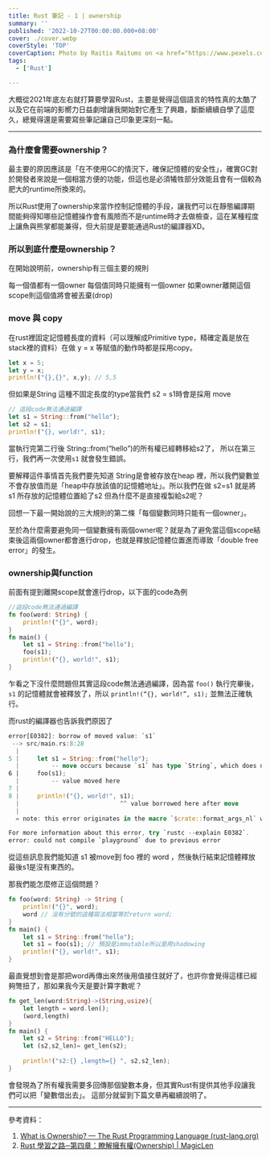 ```yaml
---
title: Rust 筆記 - 1 | ownership
summary: ''
published: '2022-10-27T00:00:00.000+08:00'
cover: ./cover.webp
coverStyle: 'TOP'
coverCaption: Photo by Raitis Raitums on <a href="https://www.pexels.com/zh-tw/photo/10009499/">Pexels</a>
tags:
  - ['Rust']

---
```


大概從2021年底左右就打算要學習Rust，主要是覺得這個語言的特性真的太酷了以及它在前端的影嚮力日益劇增讓我開始對它產生了興趣，斷斷續續自學了這麼久，總覺得還是需要寫些筆記讓自己印象更深刻一點。

---

### 為什麼會需要ownership？

最主要的原因應該是「在不使用GC的情況下，確保記憶體的安全性」，確實GC對於開發者來說是一個相當方便的功能，但這也是必須犧牲部分效能且會有一個較為肥大的runtime所換來的。

所以Rust使用了ownership來當作控制記憶體的手段，讓我們可以在靜態編譯期間能夠得知哪些記憶體操作會有風險而不是runtime時才去做檢查，這在某種程度上讓魚與熊掌都能兼得，但大前提是要能通過Rust的編譯器XD。

### 所以到底什麼是ownership？

在開始說明前，ownership有三個主要的規則

每一個值都有一個owner
每個值同時只能擁有一個owner
如果owner離開這個scope則這個值將會被丟棄(drop)

### move 與 copy

在rust裡固定記憶體長度的資料（可以理解成Primitive type，精確定義是放在stack裡的資料）在做 y = x 等賦值的動作時都是採用copy。
```rust
let x = 5;
let y = x;
println!("{},{}", x,y); // 5,5
```

但如果是String 這種不固定長度的type當我們 s2 = s1時會是採用 move

```rust
// 這段code無法通過編譯
let s1 = String::from("hello"); 
let s2 = s1; 
println!("{}, world!", s1);
```

當執行完第二行後 String::from(“hello”)的所有權已經轉移給s2了，
所以在第三行，我們再一次使用`s1` 就會發生錯誤。

要解釋這件事情首先我們要先知道 String是會被存放在heap 裡，所以我們變數並不會存放值而是「heap中存放該值的記憶體地址」。所以我們在做 s2=s1 就是將s1 所存放的記憶體位置給了s2
但為什麼不是直接複製給s2呢？

回想一下最一開始說的三大規則的第二條「每個變數同時只能有一個owner」。

至於為什麼需要避免同一個變數擁有兩個owner呢？就是為了避免當這個scope結束後這兩個owner都會進行drop，也就是釋放記憶體位置進而導致「double free error」的發生。

### ownership與function

前面有提到離開scope就會進行drop，以下面的code為例

```rust
//這段code無法通過編譯
fn foo(word: String) {
    println!("{}", word);
}
fn main() {
    let s1 = String::from("hello");
    foo(s1);
    println!("{}, world!", s1);
}
```

乍看之下沒什麼問題但其實這段code無法通過編譯，因為當 `foo()` 執行完畢後， `s1` 的記憶體就會被釋放了，所以 `println!(“{}, world!”, s1);` 並無法正確執行。

而rust的編譯器也告訴我們原因了

```rust
error[E0382]: borrow of moved value: `s1`
 --> src/main.rs:8:28
  |
5 |     let s1 = String::from("hello");
  |         -- move occurs because `s1` has type `String`, which does not implement the `Copy` trait
6 |     foo(s1);
  |         -- value moved here
7 |
8 |     println!("{}, world!", s1);
  |                            ^^ value borrowed here after move
  |
  = note: this error originates in the macro `$crate::format_args_nl` which comes from the expansion of the macro `println` (in Nightly builds, run with -Z macro-backtrace for more info)

For more information about this error, try `rustc --explain E0382`.
error: could not compile `playground` due to previous error

```
從這些訊息我們能知道 s1 被move到 foo 裡的 word ，然後執行結束記憶體釋放最後s1是沒有東西的。

那我們能怎麼修正這個問題？

```rust
fn foo(word: String) -> String {
    println!("{}", word);
    word // 沒有分號的這種寫法相當等於return word;
}
fn main() {
    let s1 = String::from("hello");
    let s1 = foo(s1); // 預設是immutable所以是用shadowing
    println!("{}, world!", s1);
}
```

最直覺想到會是那把word再傳出來然後用值接住就好了，也許你會覺得這樣已經夠彆扭了，那如果我今天是要計算字數呢？

```rust
fn get_len(word:String)->(String,usize){
    let length = word.len();
    (word,length)
}
fn main() {
    let s2 = String::from("HELLO");
    let (s2,s2_len)= get_len(s2);
    
    println!("s2:{} ,length={} ", s2,s2_len);
}
```

會發現為了所有權我需要多回傳那個變數本身，但其實Rust有提供其他手段讓我們可以把「變數借出去」。
這部分就留到下篇文章再繼續說明了。

---
參考資料：

  1. [What is Ownership? — The Rust Programming Language (rust-lang.org)](https://doc.rust-lang.org/book/ch04-01-what-is-ownership.html)
  2. [Rust 學習之路─第四章：瞭解擁有權(Ownership) | MagicLen](https://magiclen.org/rust-ownership/)